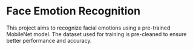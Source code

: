 # Face Emotion Recognition
This project aims to recognize facial emotions using a pre-trained MobileNet model. The dataset used for training is pre-cleaned to ensure better performance and accuracy.
  
